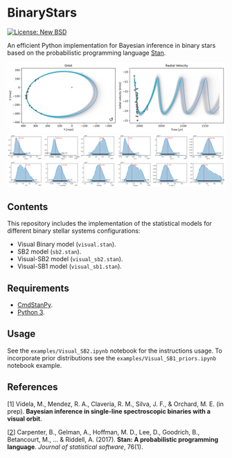 # BinaryStars
[![License: New BSD](https://img.shields.io/badge/License-NewBSD-yellow.svg)](https://opensource.org/licenses/BSD-3-Clause)

An efficient Python implementation for Bayesian inference in binary stars based on the probabilistic programming language [Stan](https://mc-stan.org/).

![alt text](https://github.com/mvidela31/BinaryStars/blob/main/examples/results/HIP109951_observations_plot.png)
![alt text](https://github.com/mvidela31/BinaryStars/blob/main/examples/results/HIP109951_params_plot.png)

## Contents
This repository includes the implementation of the statistical models for different binary stellar systems configurations:
- Visual Binary model (`visual.stan`).
- SB2 model (`sb2.stan`).
- Visual-SB2 model (`visual_sb2.stan`).
- Visual-SB1 model (`visual_sb1.stan`).

## Requirements
* [CmdStanPy](https://mc-stan.org/cmdstanpy/).
* [Python 3](https://www.python.org/).

## Usage
See the `examples/Visual_SB2.ipynb` notebook for the instructions usage. To incorporate prior distributions see the `examples/Visual_SB1_priors.ipynb` notebook example.

## References
[1]  Videla, M., Mendez, R. A., Claveria, R. M., Silva, J. F., & Orchard, M. E. (in prep). **Bayesian inference in single-line spectroscopic binaries with a visual orbit**.

[[2](https://www.osti.gov/biblio/1430202)] Carpenter, B., Gelman, A., Hoffman, M. D., Lee, D., Goodrich, B., Betancourt, M., ... & Riddell, A. (2017). **Stan: A probabilistic programming language**. *Journal of statistical software*, 76(1).

